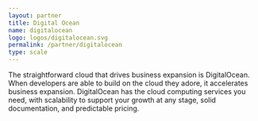 ```yaml
---
layout: partner
title: Digital Ocean
name: digitalocean
logo: logos/digitalocean.svg
permalink: /partner/digitalocean
type: scale
---
```


The straightforward cloud that drives business expansion is DigitalOcean.
When developers are able to build on the cloud they adore, it accelerates business expansion. DigitalOcean has the cloud computing services you need, with scalability to support your growth at any stage, solid documentation, and predictable pricing.